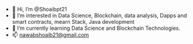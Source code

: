 - 👋 Hi, I’m @Shoaibpt21
- 👀 I’m interested in Data Science, Blockchain, data analysis, Dapps and smart contracts, mearn Stack, Java development
- 🌱 I’m currently learning Data Science and Blockchain Technologies.
- 📫 nawabshoaib21@gmail.com


<!---
Shoaibpt21/Shoaibpt21 is a ✨ special ✨ repository because its `README.md` (this file) appears on your GitHub profile.
You can click the Preview link to take a look at your changes.
--->
